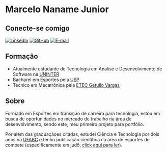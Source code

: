 # Marcelo Naname Junior

## Conecte-se comigo
[![LinkedIn](https://img.shields.io/badge/LinkedIn-0077B5?style=for-the-badge&logo=linkedin&logoColor=white)](https://www.linkedin.com/in/marcelo-naname-junior-7972b6137/)
[![GitHub](https://img.shields.io/badge/GitHub-100000?style=for-the-badge&logo=github&logoColor=white)](https://github.com/Naname42)
[![E-mail](https://img.shields.io/badge/-Email-000?style=for-the-badge&logo=microsoft-outlook&logoColor=007BFF)](mailto:marcelonanamejunior@hotmail.com)


## Formação
+ Atualmente estudante de Tecnologia em Analise e Desenvolvimento de Software na [UNINTER](https://www.uninter.com/)
+ Bacharel em Esportes pela [USP](https://www5.usp.br/)
+ Técnico em Mecatrônica pela [ETEC Getulio Vargas](https://www.etecgv.com.br/)

## Sobre
Formado em Esportes em transição de carreira para tecnologia, estou em busca de oportunidades no mercado de trabalho na área de desenvolvimento, sendo este, meu primeiro projeto para portfólio.

Por além das graduaçãoes citadas, estudei Ciência e Tecnologia por dois anos na [UFABC](https://www.ufabc.edu.br/) e tenho publicação científica na área de esportes de combate (especificamente em judô, [click aqui para ler](https://pubmed.ncbi.nlm.nih.gov/36693247/)).